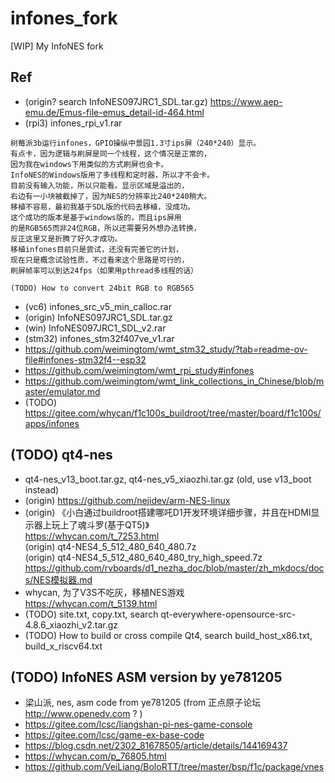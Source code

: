 # infones_fork
[WIP] My InfoNES fork

## Ref
* (origin? search InfoNES097JRC1_SDL.tar.gz) https://www.aep-emu.de/Emus-file-emus_detail-id-464.html
* (rpi3) infones_rpi_v1.rar
```
树莓派3b运行infones，GPIO操纵中景园1.3寸ips屏（240*240）显示。
有点卡，因为逻辑与刷屏是同一个线程，这个情况是正常的，
因为我在windows下用类似的方式刷屏也会卡。
InfoNES的Windows版用了多线程和定时器，所以才不会卡。
目前没有输入功能，所以只能看。显示区域是溢出的，
右边有一小块被截掉了，因为NES的分辨率比240*240稍大。
移植不容易，最初我基于SDL版的代码去移植，没成功。
这个成功的版本是基于windows版的，而且ips屏用
的是RGB565而非24位RGB，所以还需要另外想办法转换，
反正这里又是折腾了好久才成功。
移植infones目前只是尝试，还没有完善它的计划，
现在只是概念试验性质，不过看来这个思路是可行的，
刷屏帧率可以到达24fps（如果用pthread多线程的话）

(TODO) How to convert 24bit RGB to RGB565
```
* (vc6) infones_src_v5_min_calloc.rar
* (origin) InfoNES097JRC1_SDL.tar.gz
* (win) InfoNES097JRC1_SDL_v2.rar
* (stm32) infones_stm32f407ve_v1.rar
* https://github.com/weimingtom/wmt_stm32_study/?tab=readme-ov-file#infones-stm32f4--esp32
* https://github.com/weimingtom/wmt_rpi_study#infones
* https://github.com/weimingtom/wmt_link_collections_in_Chinese/blob/master/emulator.md
* (TODO) https://gitee.com/whycan/f1c100s_buildroot/tree/master/board/f1c100s/apps/infones

## (TODO) qt4-nes
* qt4-nes_v13_boot.tar.gz, qt4-nes_v5_xiaozhi.tar.gz (old, use v13_boot instead)       
* (origin) https://github.com/nejidev/arm-NES-linux  
* (origin) 《小白通过buildroot搭建哪吒D1开发环境详细步骤，并且在HDMI显示器上玩上了魂斗罗(基于QT5)》  
https://whycan.com/t_7253.html  
(origin) qt4-NES4_5_512_480_640_480.7z  
(origin) qt4-NES4_5_512_480_640_480_try_high_speed.7z  
https://github.com/rvboards/d1_nezha_doc/blob/master/zh_mkdocs/docs/NES模拟器.md  
* whycan, 为了V3S不吃灰，移植NES游戏  
https://whycan.com/t_5139.html  
* (TODO) site.txt, copy.txt, search qt-everywhere-opensource-src-4.8.6_xiaozhi_v2.tar.gz
* (TODO) How to build or cross compile Qt4, search build_host_x86.txt, build_x_riscv64.txt

## (TODO) InfoNES ASM version by ye781205
* 梁山派, nes, asm code from ye781205 (from 正点原子论坛 http://www.openedv.com ? )
* https://gitee.com/lcsc/liangshan-pi-nes-game-console
* https://gitee.com/lcsc/game-ex-base-code
* https://blog.csdn.net/2302_81678505/article/details/144169437
* https://whycan.com/p_76805.html
* https://github.com/VeiLiang/BoloRTT/tree/master/bsp/f1c/package/vnes
